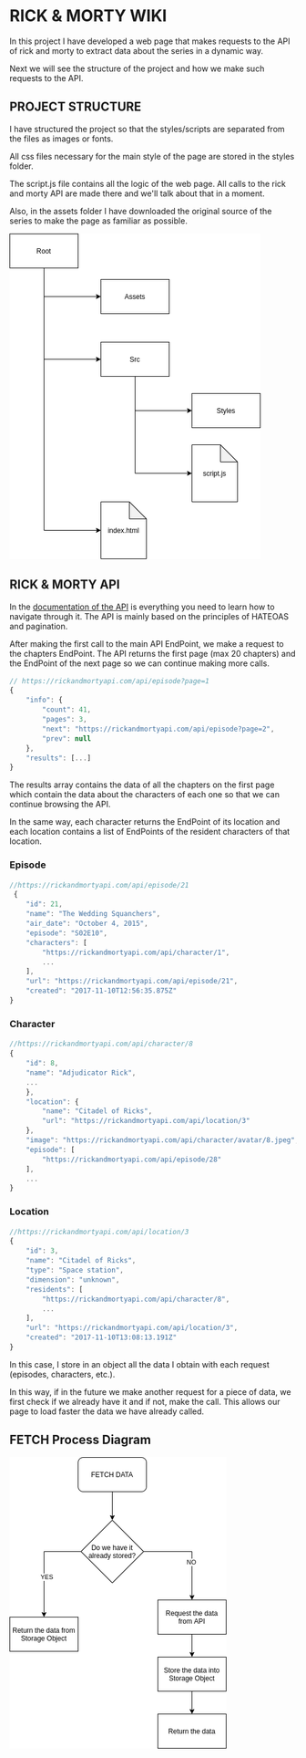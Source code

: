 # RICK & MORTY WIKI

In this project I have developed a web page that makes requests to the API of rick and morty to extract data about the series in a dynamic way.

Next we will see the structure of the project and how we make such requests to the API.

## PROJECT STRUCTURE

I have structured the project so that the styles/scripts are separated from the files as images or fonts.

All css files necessary for the main style of the page are stored in the styles folder.

The script.js file contains all the logic of the web page. All calls to the rick and morty API are made there and we'll talk about that in a moment.

Also, in the assets folder I have downloaded the original source of the series to make the page as familiar as possible.

![Hello](assets/img/folders-diagram.png)

## RICK & MORTY API

In the [documentation of the API](https://rickandmortyapi.com/) is everything you need to learn how to navigate through it.
The API is mainly based on the principles of HATEOAS and pagination.

After making the first call to the main API EndPoint, we make a request to the chapters EndPoint.
The API returns the first page (max 20 chapters) and the EndPoint of the next page so we can continue making more calls.

```javascript
// https://rickandmortyapi.com/api/episode?page=1
{
    "info": {
        "count": 41,
        "pages": 3,
        "next": "https://rickandmortyapi.com/api/episode?page=2",
        "prev": null
    },
    "results": [...]
}
```

The results array contains the data of all the chapters on the first page which contain the data about the characters of each one so that we can continue browsing the API.

In the same way, each character returns the EndPoint of its location and each location contains a list of EndPoints of the resident characters of that location.

### Episode

```javascript
//https://rickandmortyapi.com/api/episode/21
 {
    "id": 21,
    "name": "The Wedding Squanchers",
    "air_date": "October 4, 2015",
    "episode": "S02E10",
    "characters": [
        "https://rickandmortyapi.com/api/character/1",
        ...
    ],
    "url": "https://rickandmortyapi.com/api/episode/21",
    "created": "2017-11-10T12:56:35.875Z"
}
```

### Character

```javascript
//https://rickandmortyapi.com/api/character/8
{
    "id": 8,
    "name": "Adjudicator Rick",
    ...
    },
    "location": {
        "name": "Citadel of Ricks",
        "url": "https://rickandmortyapi.com/api/location/3"
    },
    "image": "https://rickandmortyapi.com/api/character/avatar/8.jpeg",
    "episode": [
        "https://rickandmortyapi.com/api/episode/28"
    ],
    ...
}
```

### Location

```javascript
//https://rickandmortyapi.com/api/location/3
{
    "id": 3,
    "name": "Citadel of Ricks",
    "type": "Space station",
    "dimension": "unknown",
    "residents": [
        "https://rickandmortyapi.com/api/character/8",
        ...
    ],
    "url": "https://rickandmortyapi.com/api/location/3",
    "created": "2017-11-10T13:08:13.191Z"
}
```

In this case, I store in an object all the data I obtain with each request (episodes, characters, etc.).

In this way, if in the future we make another request for a piece of data, we first check if we already have it and if not, make the call.
This allows our page to load faster the data we have already called.

## FETCH Process Diagram

![Fetch Diagram](assets/img/fetch_process.png)
